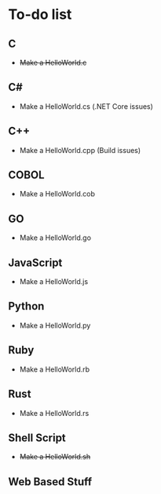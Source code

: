 # To-do list
## C
* <s>Make a HelloWorld.c</s>

## C#
* Make a HelloWorld.cs
(.NET Core issues)

## C++
* Make a HelloWorld.cpp
(Build issues)

## COBOL
* Make a HelloWorld.cob

## GO
* Make a HelloWorld.go

## JavaScript
* Make a HelloWorld.js

## Python
* Make a HelloWorld.py

## Ruby
* Make a HelloWorld.rb

## Rust
* Make a HelloWorld.rs

## Shell Script
* <s>Make a HelloWorld.sh</s>

## Web Based Stuff